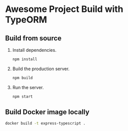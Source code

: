 # Awesome Project Build with TypeORM

## Build from source

1. Install dependencies.

   ```sh
   npm install
   ```

2. Build the production server.

   ```sh
   npm build
   ```

3. Run the server.
   ```sh
   npm start
   ```

## Build Docker image locally

```sh
docker build -t express-typescript .
```
